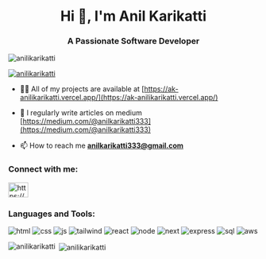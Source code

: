<h1 align="center">Hi 👋, I'm Anil Karikatti</h1>
<h3 align="center">A Passionate Software Developer</h3>

<p align="left"> <img src="https://komarev.com/ghpvc/?username=anilikarikatti&label=Profile%20views&color=0e75b6&style=flat" alt="anilikarikatti" /> </p>

<p align="left"> <a href="https://github.com/ryo-ma/github-profile-trophy"><img src="https://github-profile-trophy.vercel.app/?username=anilikarikatti" alt="anilikarikatti" /></a> </p>

- 👨‍💻 All of my projects are available at [https://ak-anilikarikatti.vercel.app/](https://ak-anilikarikatti.vercel.app/)

- 📝 I regularly write articles on medium [https://medium.com/@anilkarikatti333](https://medium.com/@anilkarikatti333)

- 📫 How to reach me **anilkarikatti333@gmail.com**

<h3 align="left">Connect with me:</h3>
<p align="left">
<a href="https://www.linkedin.com/in/anilkarikatti333/" target="blank"><img align="center" src="https://raw.githubusercontent.com/rahuldkjain/github-profile-readme-generator/master/src/images/icons/Social/linked-in-alt.svg" alt="https://www.linkedin.com/in/anil-karikatti-6619aa210/" height="30" width="40" /></a>
</p>

<h3 align="left">Languages and Tools:</h3>

![html](https://github.com/anilikarikatti/anilikarikatti/assets/48754895/58469646-a2d4-49e4-a790-5cfbbcef2a10)
![css](https://github.com/anilikarikatti/anilikarikatti/assets/48754895/39c40f10-af00-40fd-9053-4292e1fbedbd)
![js](https://github.com/anilikarikatti/anilikarikatti/assets/48754895/3792ef50-b5a7-48bb-b60c-9d4f2c9ac4bf)
![tailwind](https://github.com/anilikarikatti/anilikarikatti/assets/48754895/3d249f9f-af37-40b4-a91d-171bf460aafa)
![react](https://github.com/anilikarikatti/anilikarikatti/assets/48754895/9cbfcd52-6174-433d-ae33-6918a8d99613)
![node](https://github.com/anilikarikatti/anilikarikatti/assets/48754895/b0bcae95-4973-44a4-ab42-7b41762364a5)
![next](https://github.com/anilikarikatti/anilikarikatti/assets/48754895/db6b2814-aa4d-4012-9309-5a524f389d4f)
![express](https://github.com/anilikarikatti/anilikarikatti/assets/48754895/c132bb1c-6811-4688-b2cd-6ecf40bbb846)
![sql](https://github.com/anilikarikatti/anilikarikatti/assets/48754895/6ff04db9-d253-4955-95ad-326dbe1de875)
![aws](https://github.com/anilikarikatti/anilikarikatti/assets/48754895/753d0f0d-1a3f-4584-ab13-19a4fb4ae00c)


<p><img align="left" src="https://github-readme-stats.vercel.app/api/top-langs?username=anilikarikatti&show_icons=true&locale=en&layout=compact" alt="anilikarikatti" /></p>

<p>&nbsp;<img align="center" src="https://github-readme-stats.vercel.app/api?username=anilikarikatti&show_icons=true&locale=en" alt="anilikarikatti" /></p>

